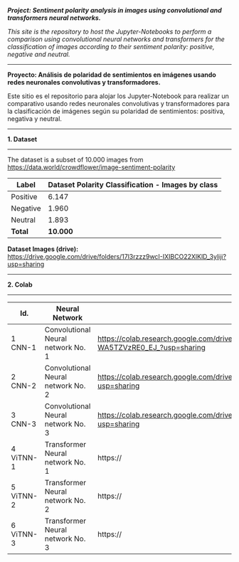 **_Project: Sentiment polarity analysis in images using convolutional and transformers neural networks._**

_This site is the repository to host the Jupyter-Notebooks to perform a comparison using convolutional neural networks and transformers for the classification of images according to their sentiment polarity: positive, negative and neutral._


***

**Proyecto: Análisis de polaridad de sentimientos en imágenes usando redes neuronales convolutivas y transformadores.**

Este sitio es el repositorio para alojar los Jupyter-Notebook para realizar un comparativo usando redes neuronales convolutivas y transformadores para la clasificación de imágenes según su polaridad de sentimientos: positiva, negativa y neutral.

***

**1. Dataset**
***

The dataset is a subset of 10.000 images from https://data.world/crowdflower/image-sentiment-polarity
  
| Label         | Dataset Polarity Classification - Images by class   |
|---------------|-----------------------------------------------------|
| Positive      | 6.147                                                |
| Negative      | 1.960                                                |
| Neutral       | 1.893                                                |
| **Total**     | **10.000**                                           |

**Dataset Images (drive):** https://drive.google.com/drive/folders/17l3rzzz9wcI-IXIBCO22XlKlD_3yliji?usp=sharing


***
**2. Colab**
***

| Id. | Neural Network                      | Colab    |
|---|---------------------------------|----------|
| 1 CNN-1 | Convolutional Neural network No. 1  | https://colab.research.google.com/drive/14ZoDSEJKxaeT4NOMG-WA5TZVzRE0_EJ_?usp=sharing |
| 2 CNN-2| Convolutional Neural network No. 2   | https://colab.research.google.com/drive/1Y5-x4GQYr4O61LGyiujYsM7qLO4X0aB_?usp=sharing |
| 3 CNN-3| Convolutional Neural network No. 3   | https://colab.research.google.com/drive/1NSpu7RLFGHErYfpJsBtRKueOy6aEWFHG?usp=sharing |
| 4 ViTNN-1 | Transformer Neural network No. 1  | https:// |
| 5 ViTNN-2| Transformer Neural network No. 2   | https:// |
| 6 ViTNN-3| Transformer Neural network No. 3   | https:// |
